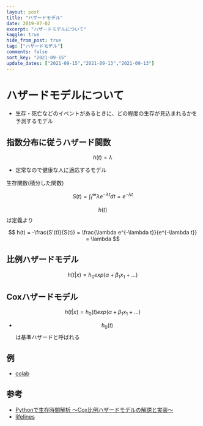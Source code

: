 ```yaml
---
layout: post
title: "ハザードモデル"
date: 2019-07-02
excerpt: "ハザードモデルについて"
kaggle: true
hide_from_post: true
tag: ["ハザードモデル"]
comments: false
sort_key: "2021-09-15"
update_dates: ["2021-09-15","2021-09-13","2021-09-13"]
---
```


# ハザードモデルについて
 - 生存・死亡などのイベントがあるときに、どの程度の生存が見込まれるかを予測するモデル

## 指数分布に従うハザード関数

$$
h(t) = \lambda
$$

 - 定常なので健康な人に適応するモデル

生存関数(積分した関数)

$$
S(t) = \int_{t}^{\infty} \lambda e^{-\lambda t} dt = e^{-\lambda t}
$$

$$h(t)$$は定義より

$$
h(t) = -\frac{S'(t)}{S(t)} = \frac{\lambda e^{-\lambda t}}{e^{-\lambda t}} = \lambda
$$

## 比例ハザードモデル

$$
h(t|x) = h_0 exp(\alpha + \beta_1 x_1 + ...)
$$

## Coxハザードモデル

$$
h(t|x) = h_0(t)  exp(\alpha + \beta_1 x_1 + ...)
$$

 - $$h_0(t)$$は基準ハザードと呼ばれる


## 例
 - [colab](https://colab.research.google.com/drive/11SHp_vkoCsRtyLK6Icf-QUCISC0A7UCb?usp=sharing)

## 参考
 - [Pythonで生存時間解析 〜Cox比例ハザードモデルの解説と実装〜](https://qiita.com/roki18d/items/b9aef6e3891e5b3a1f7b)
 - [lifelines](https://lifelines.readthedocs.io/en/latest/lifelines.datasets.html)
